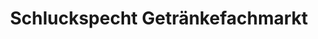 ---
title: "Schluckspecht Getränkefachmarkt"
url: /schilda/schluckspecht-getraenkefachmarkt/
shop: Getränke
---